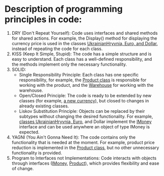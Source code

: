 # Description of programming principles in code:
1) DRY (Don't Repeat Yourself): Code uses interfaces and shared methods for shared actions.
For example, the Display() method for displaying the currency price is used in the classes [UkrainianHryvnia, Euro, and Dollar](https://github.com/cxsarina/KPZ/blob/614322c9b4da417857dd80161bb757d438fffba1/lab-1/lab1/lab1/Program.cs#L11C1-L58C2),
instead of repeating the code for each class.
2) KISS (Keep It Simple, Stupid): The code has a simple structure and is easy to understand. Each class has a well-defined responsibility, and the methods implement only the necessary functionality.
3) SOLID:
   - Single Responsibility Principle: Each class has one specific responsibility, for example, the [Product class](https://github.com/cxsarina/KPZ/blob/614322c9b4da417857dd80161bb757d438fffba1/lab-1/lab1/lab1/Program.cs#L59C1-L85C2) is responsible for working with the product, and the [Warehouse](https://github.com/cxsarina/KPZ/blob/614322c9b4da417857dd80161bb757d438fffba1/lab-1/lab1/lab1/Program.cs#L86C1-L102C2) for working with the warehouse.
   - Open/Closed Principle: The code is ready to be extended by new classes (for example, [a new currency](https://github.com/cxsarina/KPZ/blob/614322c9b4da417857dd80161bb757d438fffba1/lab-1/lab1/lab1/Program.cs#L4C1-L10C2)), but closed to changes in already existing classes.
   - Liskov Substitution Principle: Objects can be replaced by their subtypes without changing the desired functionality. For example, [classes UkrainianHryvnia, Euro](https://github.com/cxsarina/KPZ/blob/614322c9b4da417857dd80161bb757d438fffba1/lab-1/lab1/lab1/Program.cs#L11C1-L58C2), and Dollar implement the [IMoney](https://github.com/cxsarina/KPZ/blob/614322c9b4da417857dd80161bb757d438fffba1/lab-1/lab1/lab1/Program.cs#L4C1-L10C2) interface and can be used anywhere an object of type IMoney is expected.
4) YAGNI (You Ain't Gonna Need It): The code contains only the functionality that is needed at the moment. For example, product price reduction is implemented in the [Product class](https://github.com/cxsarina/KPZ/blob/614322c9b4da417857dd80161bb757d438fffba1/lab-1/lab1/lab1/Program.cs#L59C1-L85C2), but no other unnecessary functionality is provided.
5) Program to Interfaces not Implementations: Code interacts with objects through interfaces ([IMoney](https://github.com/cxsarina/KPZ/blob/614322c9b4da417857dd80161bb757d438fffba1/lab-1/lab1/lab1/Program.cs#L4C1-L10C2), [Product](https://github.com/cxsarina/KPZ/blob/614322c9b4da417857dd80161bb757d438fffba1/lab-1/lab1/lab1/Program.cs#L59C1-L85C2)), which provides flexibility and ease of change.
